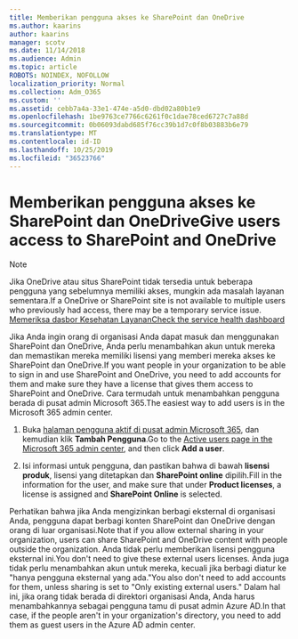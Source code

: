 ```yaml
---
title: Memberikan pengguna akses ke SharePoint dan OneDrive
ms.author: kaarins
author: kaarins
manager: scotv
ms.date: 11/14/2018
ms.audience: Admin
ms.topic: article
ROBOTS: NOINDEX, NOFOLLOW
localization_priority: Normal
ms.collection: Adm_O365
ms.custom: ''
ms.assetid: cebb7a4a-33e1-474e-a5d0-dbd02a80b1e9
ms.openlocfilehash: 1be9763ce7766c6261f0c1dae78ced6727c7a88d
ms.sourcegitcommit: 0b06093dabd685f76cc39b1d7c0f8b03883b6e79
ms.translationtype: MT
ms.contentlocale: id-ID
ms.lasthandoff: 10/25/2019
ms.locfileid: "36523766"
---
```

# <a name="give-users-access-to-sharepoint-and-onedrive"></a><span data-ttu-id="227e8-102">Memberikan pengguna akses ke SharePoint dan OneDrive</span><span class="sxs-lookup"><span data-stu-id="227e8-102">Give users access to SharePoint and OneDrive</span></span>

> [!NOTE]
> <span data-ttu-id="227e8-103">Jika OneDrive atau situs SharePoint tidak tersedia untuk beberapa pengguna yang sebelumnya memiliki akses, mungkin ada masalah layanan sementara.</span><span class="sxs-lookup"><span data-stu-id="227e8-103">If a OneDrive or SharePoint site is not available to multiple users who previously had access, there may be a temporary service issue.</span></span> [<span data-ttu-id="227e8-104">Memeriksa dasbor Kesehatan Layanan</span><span class="sxs-lookup"><span data-stu-id="227e8-104">Check the service health dashboard</span></span>](https://portal.office.com/adminportal/home#/servicehealth)
  
<span data-ttu-id="227e8-105">Jika Anda ingin orang di organisasi Anda dapat masuk dan menggunakan SharePoint dan OneDrive, Anda perlu menambahkan akun untuk mereka dan memastikan mereka memiliki lisensi yang memberi mereka akses ke SharePoint dan OneDrive.</span><span class="sxs-lookup"><span data-stu-id="227e8-105">If you want people in your organization to be able to sign in and use SharePoint and OneDrive, you need to add accounts for them and make sure they have a license that gives them access to SharePoint and OneDrive.</span></span> <span data-ttu-id="227e8-106">Cara termudah untuk menambahkan pengguna berada di pusat admin Microsoft 365.</span><span class="sxs-lookup"><span data-stu-id="227e8-106">The easiest way to add users is in the Microsoft 365 admin center.</span></span>
  
1. <span data-ttu-id="227e8-107">Buka [halaman pengguna aktif di pusat admin Microsoft 365](https://portal.office.com/adminportal/home#/users), dan kemudian klik **Tambah Pengguna**.</span><span class="sxs-lookup"><span data-stu-id="227e8-107">Go to the [Active users page in the Microsoft 365 admin center](https://portal.office.com/adminportal/home#/users), and then click **Add a user**.</span></span>
    
2. <span data-ttu-id="227e8-108">Isi informasi untuk pengguna, dan pastikan bahwa di bawah **lisensi produk**, lisensi yang ditetapkan dan **SharePoint online** dipilih.</span><span class="sxs-lookup"><span data-stu-id="227e8-108">Fill in the information for the user, and make sure that under **Product licenses**, a license is assigned and **SharePoint Online** is selected.</span></span> 
    
<span data-ttu-id="227e8-109">Perhatikan bahwa jika Anda mengizinkan berbagi eksternal di organisasi Anda, pengguna dapat berbagi konten SharePoint dan OneDrive dengan orang di luar organisasi.</span><span class="sxs-lookup"><span data-stu-id="227e8-109">Note that if you allow external sharing in your organization, users can share SharePoint and OneDrive content with people outside the organization.</span></span> <span data-ttu-id="227e8-110">Anda tidak perlu memberikan lisensi pengguna eksternal ini.</span><span class="sxs-lookup"><span data-stu-id="227e8-110">You don't need to give these external users licenses.</span></span> <span data-ttu-id="227e8-111">Anda juga tidak perlu menambahkan akun untuk mereka, kecuali jika berbagi diatur ke "hanya pengguna eksternal yang ada."</span><span class="sxs-lookup"><span data-stu-id="227e8-111">You also don't need to add accounts for them, unless sharing is set to "Only existing external users."</span></span> <span data-ttu-id="227e8-112">Dalam hal ini, jika orang tidak berada di direktori organisasi Anda, Anda harus menambahkannya sebagai pengguna tamu di pusat admin Azure AD.</span><span class="sxs-lookup"><span data-stu-id="227e8-112">In that case, if the people aren't in your organization's directory, you need to add them as guest users in the Azure AD admin center.</span></span>
  

